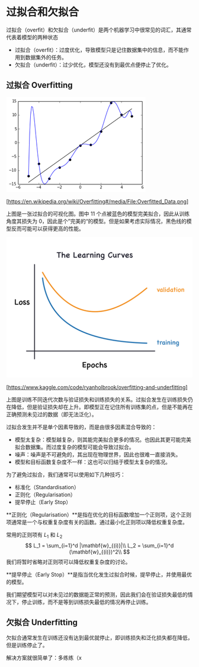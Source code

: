 # 过拟合和欠拟合

过拟合（overfit）和欠拟合（underfit）是两个机器学习中很常见的词汇，其通常代表着模型的两种状态

- 过拟合（overfit）：过度优化，导致模型只是记住数据集中的信息，而不能作用到数据集外的任务。
- 欠拟合（underfit）：过少优化，模型还没有到最优点便停止了优化。

## 过拟合 Overfitting



![undefined](./img/overfit.png)

[https://en.wikipedia.org/wiki/Overfitting#/media/File:Overfitted_Data.png]

上图是一张过拟合的可视化图。图中 11 个点被蓝色的模型完美拟合，因此从训练角度其损失为 0，因此是个”完美的“的模型。但是如果考虑实际情况，黑色线的模型反而可能可以获得更高的性能。



![](./img/ov-ud-fitting.png)

[https://www.kaggle.com/code/ryanholbrook/overfitting-and-underfitting]

上图是训练不同迭代次数与验证损失和训练损失的关系。过拟合发生在训练损失仍在降低，但是验证损失却在上升。即模型正在记住所有训练集的点，但是不能再在正确预测未见过的数据（即无法泛化）。

过拟合发生并不是单个因素导致的，而是由很多因素混合导致的：

- 模型太复杂：模型越复杂，则其能完美拟合更多的情况。也因此其更可能完美拟合数据集。而过度复杂的模型可能会导致过拟合。
- 噪声：噪声是不可避免的，其出现在物理世界，因此也很难一直接消失。
- 模型和目标函数复杂度不一样：这也可以归结于模型太复杂的情况。

为了避免过拟合，我们通常可以使用如下几种技巧：

- 标准化（Standardisation）
- 正则化（Regularisation）
- 提早停止（Early Stop）



**正则化（Regularisation）**是指在优化的目标函数增加一个正则项，这个正则项通常是一个与权重复杂度有关的函数。通过最小化正则项以降低权重复杂度。

常用的正则项有 $L_1$ 和 $L_2$
$$
L_1 = \sum_{i=1}^d |\mathbf{w}_{(i)}|\\
L_2 = \sum_{i=1}^d (\mathbf{w}_{(i)})^2\\
$$
我们将暂时省略对正则项可以降低权重复杂度的讨论。



**提早停止（Early Stop）**是指当优化发生过拟合时候，提早停止，并使用最优的模型。

我们期望模型可以对未见过的数据能正常的预测，因此我们会在验证损失最低的情况下，停止训练，而不是等到训练损失最低的情况再停止训练。

## 欠拟合 Underfitting

欠拟合通常发生在训练还没有达到最优就停止，即训练损失和泛化损失都在降低，但是训练停止了。

解决方案就很简单了：多练练（x